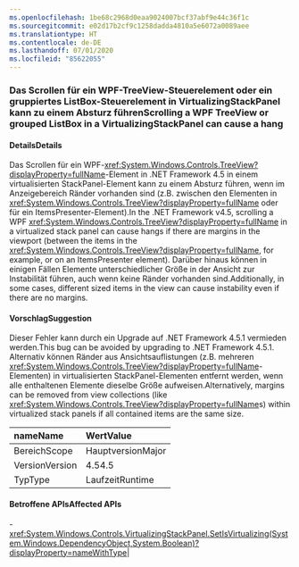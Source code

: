 ```yaml
---
ms.openlocfilehash: 1be68c2968d0eaa9024007bcf37abf9e44c36f1c
ms.sourcegitcommit: e02d17b2cf9c1258dadda4810a5e6072a0089aee
ms.translationtype: HT
ms.contentlocale: de-DE
ms.lasthandoff: 07/01/2020
ms.locfileid: "85622055"
---
```

### <a name="scrolling-a-wpf-treeview-or-grouped-listbox-in-a-virtualizingstackpanel-can-cause-a-hang"></a><span data-ttu-id="cd063-101">Das Scrollen für ein WPF-TreeView-Steuerelement oder ein gruppiertes ListBox-Steuerelement in VirtualizingStackPanel kann zu einem Absturz führen</span><span class="sxs-lookup"><span data-stu-id="cd063-101">Scrolling a WPF TreeView or grouped ListBox in a VirtualizingStackPanel can cause a hang</span></span>

#### <a name="details"></a><span data-ttu-id="cd063-102">Details</span><span class="sxs-lookup"><span data-stu-id="cd063-102">Details</span></span>

<span data-ttu-id="cd063-103">Das Scrollen für ein WPF-<xref:System.Windows.Controls.TreeView?displayProperty=fullName>-Element in .NET Framework 4.5 in einem virtualisierten StackPanel-Element kann zu einem Absturz führen, wenn im Anzeigebereich Ränder vorhanden sind (z.B. zwischen den Elementen in <xref:System.Windows.Controls.TreeView?displayProperty=fullName> oder für ein ItemsPresenter-Element).</span><span class="sxs-lookup"><span data-stu-id="cd063-103">In the .NET Framework v4.5, scrolling a WPF <xref:System.Windows.Controls.TreeView?displayProperty=fullName> in a virtualized stack panel can cause hangs if there are margins in the viewport (between the items in the <xref:System.Windows.Controls.TreeView?displayProperty=fullName>, for example, or on an ItemsPresenter element).</span></span> <span data-ttu-id="cd063-104">Darüber hinaus können in einigen Fällen Elemente unterschiedlicher Größe in der Ansicht zur Instabilität führen, auch wenn keine Ränder vorhanden sind.</span><span class="sxs-lookup"><span data-stu-id="cd063-104">Additionally, in some cases, different sized items in the view can cause instability even if there are no margins.</span></span>

#### <a name="suggestion"></a><span data-ttu-id="cd063-105">Vorschlag</span><span class="sxs-lookup"><span data-stu-id="cd063-105">Suggestion</span></span>

<span data-ttu-id="cd063-106">Dieser Fehler kann durch ein Upgrade auf .NET Framework 4.5.1 vermieden werden.</span><span class="sxs-lookup"><span data-stu-id="cd063-106">This bug can be avoided by upgrading to .NET Framework 4.5.1.</span></span> <span data-ttu-id="cd063-107">Alternativ können Ränder aus Ansichtsauflistungen (z.B. mehreren <xref:System.Windows.Controls.TreeView?displayProperty=fullName>-Elementen) in virtualisierten StackPanel-Elementen entfernt werden, wenn alle enthaltenen Elemente dieselbe Größe aufweisen.</span><span class="sxs-lookup"><span data-stu-id="cd063-107">Alternatively, margins can be removed from view collections (like <xref:System.Windows.Controls.TreeView?displayProperty=fullName>s) within virtualized stack panels if all contained items are the same size.</span></span>

| <span data-ttu-id="cd063-108">name</span><span class="sxs-lookup"><span data-stu-id="cd063-108">Name</span></span>    | <span data-ttu-id="cd063-109">Wert</span><span class="sxs-lookup"><span data-stu-id="cd063-109">Value</span></span>       |
|:--------|:------------|
| <span data-ttu-id="cd063-110">Bereich</span><span class="sxs-lookup"><span data-stu-id="cd063-110">Scope</span></span>   |<span data-ttu-id="cd063-111">Hauptversion</span><span class="sxs-lookup"><span data-stu-id="cd063-111">Major</span></span>|
|<span data-ttu-id="cd063-112">Version</span><span class="sxs-lookup"><span data-stu-id="cd063-112">Version</span></span>|<span data-ttu-id="cd063-113">4.5</span><span class="sxs-lookup"><span data-stu-id="cd063-113">4.5</span></span>|
|<span data-ttu-id="cd063-114">Typ</span><span class="sxs-lookup"><span data-stu-id="cd063-114">Type</span></span>|<span data-ttu-id="cd063-115">Laufzeit</span><span class="sxs-lookup"><span data-stu-id="cd063-115">Runtime</span></span>

#### <a name="affected-apis"></a><span data-ttu-id="cd063-116">Betroffene APIs</span><span class="sxs-lookup"><span data-stu-id="cd063-116">Affected APIs</span></span>

-<xref:System.Windows.Controls.VirtualizingStackPanel.SetIsVirtualizing(System.Windows.DependencyObject,System.Boolean)?displayProperty=nameWithType></li></ul>|
